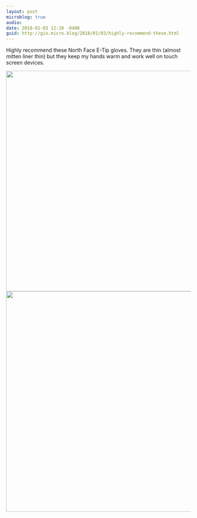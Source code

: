 ```yaml
---
layout: post
microblog: true
audio: 
date: 2018-01-03 12:10 -0400
guid: http://gio.micro.blog/2018/01/03/highly-recommend-these.html
---
```

Highly recommend these North Face E-Tip gloves. They are thin (almost mitten liner thin) but they keep my hands warm and work well on touch screen devices.

<img src="http://gio.micro.blog/uploads/2018/9ae50ea827.jpg" width="599" height="600" /><img src="http://gio.micro.blog/uploads/2018/04645e4da6.jpg" width="599" height="600" />
